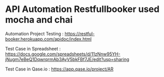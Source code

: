 # API Automation Restfullbooker used mocha and chai

Automation Project Testing : https://restful-booker.herokuapp.com/apidoc/index.html

Test Case in Spreadsheet   : https://docs.google.com/spreadsheets/d/11zNnw95YH-jNugm7eBeQ1DqwrqrmAb3AyV5bkFBf7JE/edit?usp=sharing

Test Case in Qase.io       : https://app.qase.io/project/AR
